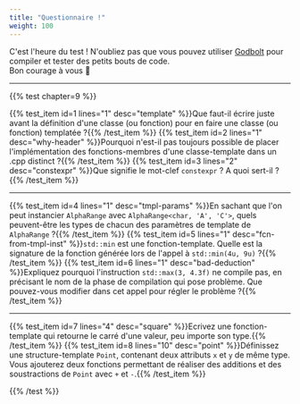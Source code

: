 ```yaml
---
title: "Questionnaire !"
weight: 100
---
```


C'est l'heure du test ! N'oubliez pas que vous pouvez utiliser [Godbolt](https://www.godbolt.org/z/ofohb4) pour compiler et tester des petits bouts de code.\
Bon courage à vous 🙂

---

{{% test chapter=9 %}}

{{% test_item id=1 lines="1" desc="template" %}}Que faut-il écrire juste avant la définition d'une classe (ou fonction) pour en faire une classe (ou fonction) templatée ?{{% /test_item %}}
{{% test_item id=2 lines="1" desc="why-header" %}}Pourquoi n'est-il pas toujours possible de placer l'implémentation des fonctions-membres d'une classe-template dans un .cpp distinct ?{{% /test_item %}}
{{% test_item id=3 lines="2" desc="constexpr" %}}Que signifie le mot-clef `constexpr` ? A quoi sert-il ?{{% /test_item %}}

---

{{% test_item id=4 lines="1" desc="tmpl-params" %}}En sachant que l'on peut instancier `AlphaRange` avec `AlphaRange<char, 'A', 'C'>`, quels peuvent-être les types de chacun des paramètres de template de `AlphaRange` ?{{% /test_item %}}
{{% test_item id=5 lines="1" desc="fcn-from-tmpl-inst" %}}`std::min` est une fonction-template. Quelle est la signature de la fonction générée lors de l'appel à `std::min(4u, 9u)` ?{{% /test_item %}}
{{% test_item id=6 lines="1" desc="bad-deduction" %}}Expliquez pourquoi l'instruction `std::max(3, 4.3f)` ne compile pas, en précisant le nom de la phase de compilation qui pose problème. Que pouvez-vous modifier dans cet appel pour régler le problème ?{{% /test_item %}}

---

{{% test_item id=7 lines="4" desc="square" %}}Ecrivez une fonction-template qui retourne le carré d'une valeur, peu importe son type.{{% /test_item %}}
{{% test_item id=8 lines="10" desc="point" %}}Définissez une structure-template `Point`, contenant deux attributs `x` et `y` de même type. Vous ajouterez deux fonctions permettant de réaliser des additions et des soustractions de `Point` avec `+` et `-`.{{% /test_item %}}

{{% /test %}}
